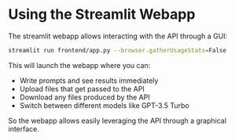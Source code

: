 # Using the Streamlit Webapp

The streamlit webapp allows interacting with the API through a GUI:

```bash
streamlit run frontend/app.py --browser.gatherUsageStats=False
```

This will launch the webapp where you can:

- Write prompts and see results immediately
- Upload files that get passed to the API
- Download any files produced by the API
- Switch between different models like GPT-3.5 Turbo

So the webapp allows easily leveraging the API through a graphical interface.
